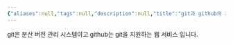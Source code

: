 ```yaml
---
{"aliases":null,"tags":null,"description":null,"title":"git과 github의 차이점에 대하여 말하세요","created":"2024-03-22T09:13:46","updated":"2024-03-22T09:13:48","dg-publish":true,"permalink":"/docs/git과 github의 차이점에 대하여 말하세요/","dgPassFrontmatter":true}
---
```


git은 분산 버전 관리 시스템이고 github는 git을 지원하는 웹 서비스 입니다.
